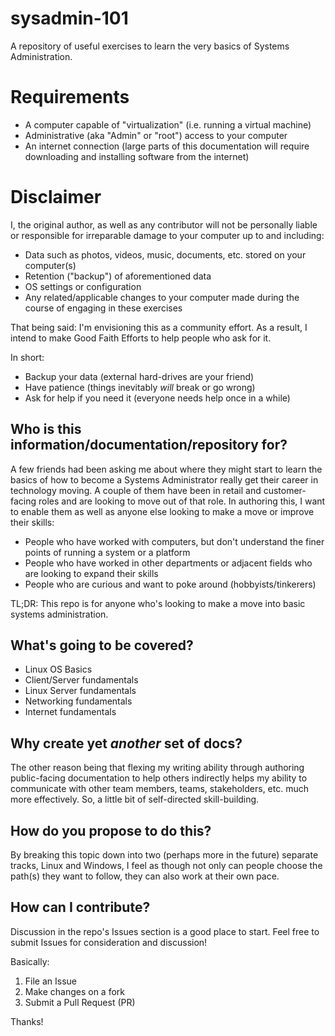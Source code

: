 # sysadmin-101
A repository of useful exercises to learn the very basics of Systems Administration.

# Requirements
* A computer capable of "virtualization" (i.e. running a virtual machine)
* Administrative (aka "Admin" or "root") access to your computer
* An internet connection (large parts of this documentation will require downloading and installing software from the internet)

# Disclaimer
I, the original author, as well as any contributor will not be personally liable or responsible for irreparable damage to your computer up to and including:
* Data such as photos, videos, music, documents, etc. stored on your computer(s)
* Retention ("backup") of aforementioned data
* OS settings or configuration
* Any related/applicable changes to your computer made during the course of engaging in these exercises

That being said: I'm envisioning this as a community effort.  As a result, I intend to make Good Faith Efforts to help people who ask for it.

In short:
* Backup your data (external hard-drives are your friend)
* Have patience (things inevitably _will_ break or go wrong)
* Ask for help if you need it (everyone needs help once in a while)

## Who is this information/documentation/repository for?
A few friends had been asking me about where they might start to learn the basics of how to become a Systems Administrator really get their career in technology moving.  A couple of them have been in retail and customer-facing roles and are looking to move out of that role.  In authoring this, I want to enable them as well as anyone else looking to make a move or improve their skills:

* People who have worked with computers, but don't understand the finer points of running a system or a platform
* People who have worked in other departments or adjacent fields who are looking to expand their skills
* People who are curious and want to poke around (hobbyists/tinkerers)

TL;DR: This repo is for anyone who's looking to make a move into basic systems administration.

## What's going to be covered?
* Linux OS Basics
* Client/Server fundamentals
* Linux Server fundamentals
* Networking fundamentals
* Internet fundamentals

## Why create yet _another_ set of docs?
The other reason being that flexing my writing ability through authoring public-facing documentation to help others indirectly helps my ability to communicate with other team members, teams, stakeholders, etc. much more effectively.  So, a little bit of self-directed skill-building.

## How do you propose to do this?
By breaking this topic down into two (perhaps more in the future) separate tracks, Linux and Windows, I feel as though not only can people choose the path(s) they want to follow, they can also work at their own pace.

## How can I contribute?
Discussion in the repo's Issues section is a good place to start.  Feel free to submit Issues for consideration and discussion!

Basically:

1. File an Issue
1. Make changes on a fork
1. Submit a Pull Request (PR)

Thanks!
